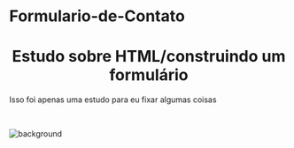 # Formulario-de-Contato
<h1 align="center"> Estudo sobre HTML/construindo um formulário </h1>
<p> Isso foi apenas uma estudo para eu fixar algumas coisas<p> <br>

![background](https://user-images.githubusercontent.com/119015705/203878769-cf2b7241-55fe-408c-8fbe-9894968a5143.png)
